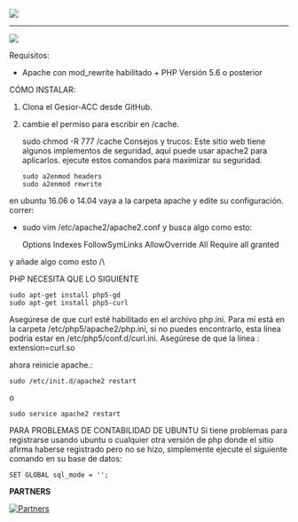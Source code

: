 
[![](https://i.ibb.co/VqBZvn5/logoevo.png)](https://tibia-evolution.com/index.php?threads/premium-gesior-acc-2022-tibia-evolution-12-7x.8/#post-28)

------------


![](https://i.ibb.co/GPm9VYP/Gesior.png)

Requisitos:
- Apache con mod_rewrite habilitado + PHP Versión 5.6 o posterior

CÓMO INSTALAR: 
 1. Clona el Gesior-ACC desde GitHub.
 1. cambie el permiso para escribir en /cache.


    sudo chmod -R 777 /cache
Consejos y trucos:
Este sitio web tiene algunos implementos de seguridad, aquí puede usar apache2 para aplicarlos.
ejecute estos comandos para maximizar su seguridad.




        sudo a2enmod headers
        sudo a2enmod rewrite 
en ubuntu 16.06 o 14.04 vaya a la carpeta apache y edite su configuración.
correr:
- sudo vim /etc/apache2/apache2.conf 
y busca algo como esto:



    <Directory PATH_TO_YOUR_WEBSITE>
            Options Indexes FollowSymLinks
            AllowOverride All
            Require all granted         
    </Directory>
y añade algo como esto /\

PHP NECESITA QUE LO SIGUIENTE


    sudo apt-get install php5-gd
    sudo apt-get install php5-curl
Asegúrese de que curl esté habilitado en el archivo php.ini. Para mí está en la carpeta /etc/php5/apache2/php.ini, si no puedes encontrarlo, esta línea podría estar en /etc/php5/conf.d/curl.ini. Asegúrese de que la línea : extension=curl.so

ahora reinicie apache.:



    sudo /etc/init.d/apache2 restart
o



    sudo service apache2 restart
PARA PROBLEMAS DE CONTABILIDAD DE UBUNTU
Si tiene problemas para registrarse usando ubuntu o cualquier otra versión de php donde el sitio afirma haberse registrado pero no se hizo, simplemente ejecute el siguiente comando en su base de datos:

    

    SET GLOBAL sql_mode = '';

**PARTNERS**


[![Partners](http://tibia-evolution.com/styles/xenfocus/dimension/backgrounds/logo.png "Partners")](https://tibia-evolution.com/ "Partners")
